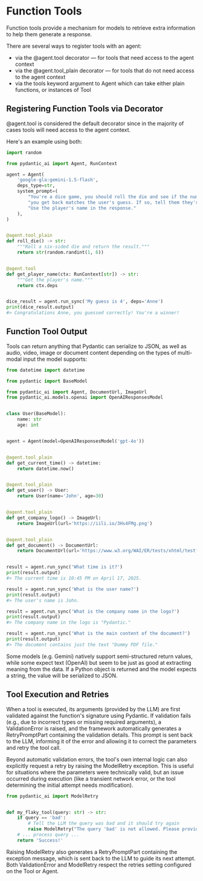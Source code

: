# Function Tools
Function tools provide a mechanism for models to retrieve extra information to help them generate a response.

There are several ways to register tools with an agent:
- via the @agent.tool decorator — for tools that need access to the agent context
- via the @agent.tool_plain decorator — for tools that do not need access to the agent context
- via the tools keyword argument to Agent which can take either plain functions, or instances of Tool

## Registering Function Tools via Decorator

@agent.tool is considered the default decorator since in the majority of cases tools will need access to the agent context.

Here's an example using both:

```python
import random

from pydantic_ai import Agent, RunContext

agent = Agent(
    'google-gla:gemini-1.5-flash',  
    deps_type=str,  
    system_prompt=(
        "You're a dice game, you should roll the die and see if the number "
        "you get back matches the user's guess. If so, tell them they're a winner. "
        "Use the player's name in the response."
    ),
)


@agent.tool_plain  
def roll_die() -> str:
    """Roll a six-sided die and return the result."""
    return str(random.randint(1, 6))


@agent.tool  
def get_player_name(ctx: RunContext[str]) -> str:
    """Get the player's name."""
    return ctx.deps


dice_result = agent.run_sync('My guess is 4', deps='Anne')  
print(dice_result.output)
#> Congratulations Anne, you guessed correctly! You're a winner!
```
## Function Tool Output
Tools can return anything that Pydantic can serialize to JSON, as well as audio, video, image or document content depending on the types of multi-modal input the model supports:

```python
from datetime import datetime

from pydantic import BaseModel

from pydantic_ai import Agent, DocumentUrl, ImageUrl
from pydantic_ai.models.openai import OpenAIResponsesModel


class User(BaseModel):
    name: str
    age: int


agent = Agent(model=OpenAIResponsesModel('gpt-4o'))


@agent.tool_plain
def get_current_time() -> datetime:
    return datetime.now()


@agent.tool_plain
def get_user() -> User:
    return User(name='John', age=30)


@agent.tool_plain
def get_company_logo() -> ImageUrl:
    return ImageUrl(url='https://iili.io/3Hs4FMg.png')


@agent.tool_plain
def get_document() -> DocumentUrl:
    return DocumentUrl(url='https://www.w3.org/WAI/ER/tests/xhtml/testfiles/resources/pdf/dummy.pdf')


result = agent.run_sync('What time is it?')
print(result.output)
#> The current time is 10:45 PM on April 17, 2025.

result = agent.run_sync('What is the user name?')
print(result.output)
#> The user's name is John.

result = agent.run_sync('What is the company name in the logo?')
print(result.output)
#> The company name in the logo is "Pydantic."

result = agent.run_sync('What is the main content of the document?')
print(result.output)
#> The document contains just the text "Dummy PDF file."
```
Some models (e.g. Gemini) natively support semi-structured return values, while some expect text (OpenAI) but seem to be just as good at extracting meaning from the data. If a Python object is returned and the model expects a string, the value will be serialized to JSON.

## Tool Execution and Retries
When a tool is executed, its arguments (provided by the LLM) are first validated against the function's signature using Pydantic. If validation fails (e.g., due to incorrect types or missing required arguments), a ValidationError is raised, and the framework automatically generates a RetryPromptPart containing the validation details. This prompt is sent back to the LLM, informing it of the error and allowing it to correct the parameters and retry the tool call.

Beyond automatic validation errors, the tool's own internal logic can also explicitly request a retry by raising the ModelRetry exception. This is useful for situations where the parameters were technically valid, but an issue occurred during execution (like a transient network error, or the tool determining the initial attempt needs modification).

```python
from pydantic_ai import ModelRetry


def my_flaky_tool(query: str) -> str:
    if query == 'bad':
        # Tell the LLM the query was bad and it should try again
        raise ModelRetry("The query 'bad' is not allowed. Please provide a different query.")
    # ... process query ...
    return 'Success!'
```
Raising ModelRetry also generates a RetryPromptPart containing the exception message, which is sent back to the LLM to guide its next attempt. Both ValidationError and ModelRetry respect the retries setting configured on the Tool or Agent.